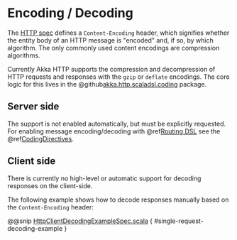 # Encoding / Decoding

The [HTTP spec](http://tools.ietf.org/html/rfc7231#section-3.1.2.1) defines a `Content-Encoding` header, which signifies whether the entity body of an HTTP message is
"encoded" and, if so, by which algorithm. The only commonly used content encodings are compression algorithms.

Currently Akka HTTP supports the compression and decompression of HTTP requests and responses with the `gzip` or
`deflate` encodings.
The core logic for this lives in the @github[akka.http.scaladsl.coding](/akka-http/src/main/scala/akka/http/scaladsl/coding) package.

## Server side

The support is not enabled automatically, but must be explicitly requested.
For enabling message encoding/decoding with @ref[Routing DSL](../routing-dsl/index.md#http-high-level-server-side-api) see the @ref[CodingDirectives](../routing-dsl/directives/coding-directives/index.md#codingdirectives).

## Client side

There is currently no high-level or automatic support for decoding responses on the client-side.

The following example shows how to decode responses manually based on the `Content-Encoding` header:

@@snip [HttpClientDecodingExampleSpec.scala](../../../../../test/scala/docs/http/scaladsl/HttpClientDecodingExampleSpec.scala) { #single-request-decoding-example }
